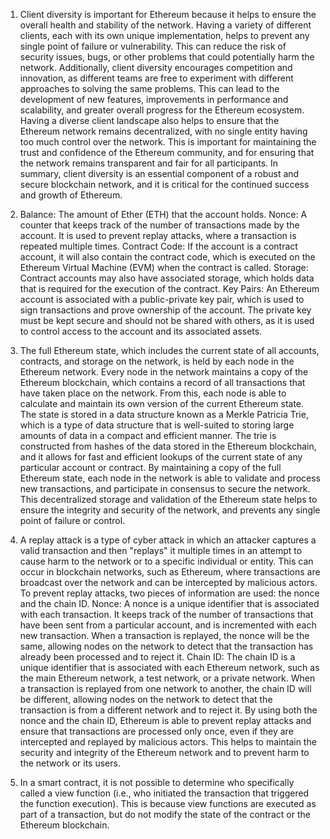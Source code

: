 1) Client diversity is important for Ethereum because it helps to ensure the overall health and stability of the network. Having a variety of different clients, each with its own unique implementation, helps to prevent any single point of failure or vulnerability. This can reduce the risk of security issues, bugs, or other problems that could potentially harm the network.
Additionally, client diversity encourages competition and innovation, as different teams are free to experiment with different approaches to solving the same problems. This can lead to the development of new features, improvements in performance and scalability, and greater overall progress for the Ethereum ecosystem.
Having a diverse client landscape also helps to ensure that the Ethereum network remains decentralized, with no single entity having too much control over the network. This is important for maintaining the trust and confidence of the Ethereum community, and for ensuring that the network remains transparent and fair for all participants.
In summary, client diversity is an essential component of a robust and secure blockchain network, and it is critical for the continued success and growth of Ethereum.

2) Balance: The amount of Ether (ETH) that the account holds.
Nonce: A counter that keeps track of the number of transactions made by the account. It is used to prevent replay attacks, where a transaction is repeated multiple times.
Contract Code: If the account is a contract account, it will also contain the contract code, which is executed on the Ethereum Virtual Machine (EVM) when the contract is called.
Storage: Contract accounts may also have associated storage, which holds data that is required for the execution of the contract.
Key Pairs: An Ethereum account is associated with a public-private key pair, which is used to sign transactions and prove ownership of the account. The private key must be kept secure and should not be shared with others, as it is used to control access to the account and its associated assets.

3) The full Ethereum state, which includes the current state of all accounts, contracts, and storage on the network, is held by each node in the Ethereum network. Every node in the network maintains a copy of the Ethereum blockchain, which contains a record of all transactions that have taken place on the network. From this, each node is able to calculate and maintain its own version of the current Ethereum state.
The state is stored in a data structure known as a Merkle Patricia Trie, which is a type of data structure that is well-suited to storing large amounts of data in a compact and efficient manner. The trie is constructed from hashes of the data stored in the Ethereum blockchain, and it allows for fast and efficient lookups of the current state of any particular account or contract.
By maintaining a copy of the full Ethereum state, each node in the network is able to validate and process new transactions, and participate in consensus to secure the network. This decentralized storage and validation of the Ethereum state helps to ensure the integrity and security of the network, and prevents any single point of failure or control.

4) A replay attack is a type of cyber attack in which an attacker captures a valid transaction and then "replays" it multiple times in an attempt to cause harm to the network or to a specific individual or entity. This can occur in blockchain networks, such as Ethereum, where transactions are broadcast over the network and can be intercepted by malicious actors.
To prevent replay attacks, two pieces of information are used: the nonce and the chain ID.
Nonce: A nonce is a unique identifier that is associated with each transaction. It keeps track of the number of transactions that have been sent from a particular account, and is incremented with each new transaction. When a transaction is replayed, the nonce will be the same, allowing nodes on the network to detect that the transaction has already been processed and to reject it.
Chain ID: The chain ID is a unique identifier that is associated with each Ethereum network, such as the main Ethereum network, a test network, or a private network. When a transaction is replayed from one network to another, the chain ID will be different, allowing nodes on the network to detect that the transaction is from a different network and to reject it.
By using both the nonce and the chain ID, Ethereum is able to prevent replay attacks and ensure that transactions are processed only once, even if they are intercepted and replayed by malicious actors. This helps to maintain the security and integrity of the Ethereum network and to prevent harm to the network or its users.


5) In a smart contract, it is not possible to determine who specifically called a view function (i.e., who initiated the transaction that triggered the function execution). This is because view functions are executed as part of a transaction, but do not modify the state of the contract or the Ethereum blockchain.

